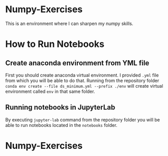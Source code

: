 # Numpy-Exercises
This is an environment where I can sharpen my numpy skills.

# How to Run Notebooks

## Create anaconda environment from YML file
First you should create anaconda virtual environment. I provided `.yml` file from which you will be able to do that.
Running from the repository folder `conda env create --file ds_minimum.yml --prefix ./env` will create virtual environment called `env`
in that same folder.

## Running notebooks in JupyterLab
By executing `jupyter-lab` command from the repository folder you will be able to run notebooks located in the `notebooks` folder.
# Numpy-Exercises
